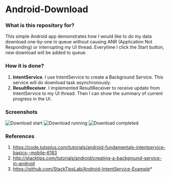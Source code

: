 # Android-Download #

### What is this repository for? ###

This simple Android app demonstrates how I would like to do my data download one-by-one in queue without causing ANR (Application Not Responding) or interrupting my UI thread. 
Everytime I click the Start button, new download will be added to queue.

### How it is done? ###

1. **IntentService**. I use IntentService to create a Background Service. This service will do download task asynchronously.
2. **ResultReceiver**. I implemented ResultReceiver to receive update from IntentService to my UI thread. Then I can show the summary of current progress in the UI.

### Screenshots ###
![Download start](https://bytebucket.org/asmasyakirah/android-download/raw/707eb69ed4508945ccc97535ac6104ef0abd0c43/download_start.png)
![Download running](https://bytebucket.org/asmasyakirah/android-download/raw/707eb69ed4508945ccc97535ac6104ef0abd0c43/download_running.png)
![Download completed](https://bytebucket.org/asmasyakirah/android-download/raw/707eb69ed4508945ccc97535ac6104ef0abd0c43/download_completed.png)

### References ###

1. https://code.tutsplus.com/tutorials/android-fundamentals-intentservice-basics--mobile-6183
2. http://stacktips.com/tutorials/android/creating-a-background-service-in-android
3. https://github.com/StackTipsLab/Android-IntentService-Example*